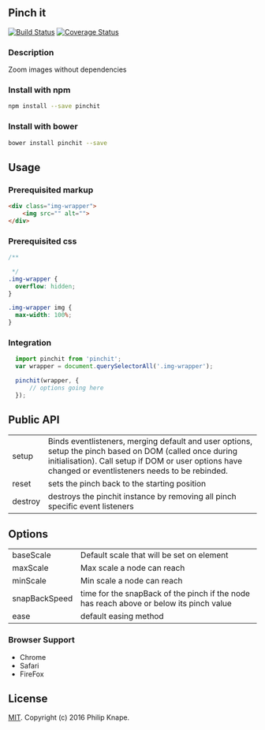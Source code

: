## Pinch it

[![Build Status](https://travis-ci.org/Knape/pinchit.svg?branch=master)](https://travis-ci.org/Knape/pinchit)
[![Coverage Status](https://coveralls.io/repos/github/Knape/pinchit/badge.svg?branch=master)](https://coveralls.io/github/Knape/pinchit?branch=master)

### Description
Zoom images without dependencies

### Install with npm

```bash
npm install --save pinchit
```

### Install with bower

```bash
bower install pinchit --save
```

## Usage

### Prerequisited markup

```html
<div class="img-wrapper">
    <img src="" alt="">
</div>
```

### Prerequisited css

```css
/**

 */
.img-wrapper {
  overflow: hidden;
}

.img-wrapper img {
  max-width: 100%;
}

```

### Integration

```js
  import pinchit from 'pinchit';
  var wrapper = document.querySelectorAll('.img-wrapper');

  pinchit(wrapper, {
      // options going here
  });
```

## Public API

<table>
  <tr>
    <td>setup</td>
    <td>Binds eventlisteners, merging default and user options, setup the pinch based on DOM (called once during initialisation). Call setup if DOM or user options have changed or eventlisteners needs to be rebinded.</td>
  </tr>
  <tr>
    <td>reset</td>
    <td>sets the pinch back to the starting position</td>
  </tr>
  <tr>
    <td>destroy</td>
    <td>destroys the pinchit instance by removing all pinch specific event listeners</td>
  </tr>
</table>

## Options

<table>
  <tr>
    <td>baseScale</td>
    <td>Default scale that will be set on element</td>
  </tr>
  <tr>
    <td>maxScale</td>
    <td>Max scale a node can reach</td>
  </tr>
  <tr>
    <td>minScale</td>
    <td>Min scale a node can reach</td>
  </tr>
  <tr>
    <td>snapBackSpeed</td>
    <td>time for the snapBack of the pinch if the node has reach above or below its pinch value</td>
  </tr>
  <tr>
    <td>ease</td>
    <td>default easing method</td>
  </tr>
</table>

### Browser Support

* Chrome
* Safari
* FireFox

## License

[MIT](LICENSE). Copyright (c) 2016 Philip Knape.
